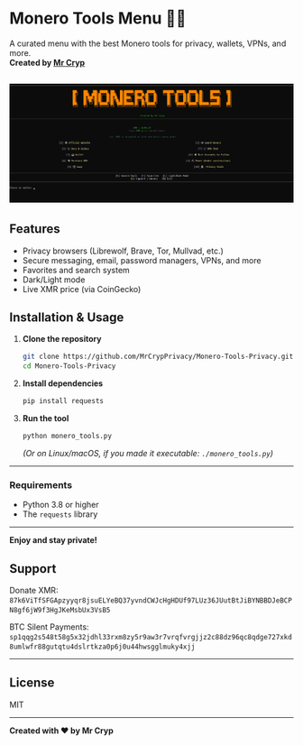 # Monero Tools Menu 🕵️‍♂️

A curated menu with the best Monero tools for privacy, wallets, VPNs, and more.  
**Created by [Mr Cryp](https://x.com/L0rd_t0ken)**

![screenshot](Screenshot.png)
---

## Features

- Privacy browsers (Librewolf, Brave, Tor, Mullvad, etc.)
- Secure messaging, email, password managers, VPNs, and more
- Favorites and search system
- Dark/Light mode
- Live XMR price (via CoinGecko)

## Installation & Usage

1. **Clone the repository**
    ```bash
    git clone https://github.com/MrCrypPrivacy/Monero-Tools-Privacy.git
    cd Monero-Tools-Privacy
    ```

2. **Install dependencies**
    ```bash
    pip install requests
    ```

3. **Run the tool**
    ```bash
    python monero_tools.py
    ```
    *(Or on Linux/macOS, if you made it executable: `./monero_tools.py`)*

---

### Requirements

- Python 3.8 or higher
- The `requests` library

---

**Enjoy and stay private!**

## Support

Donate XMR:  
`87k6ViTfSFGApzyyqr8jsuELYeBQ37yvndCWJcHgHDUf97LUz36JUutBtJiBYNBBDJeBCPN8gf6jW9f3HgJKeMsbUx3VsB5`

BTC Silent Payments:  
`sp1qqg2s548t58g5x32jdhl33rxm8zy5r9aw3r7vrqfvrgjjz2c88dz96qc8qdge727xkd8umlwfr88gutqtu4dslrtkza0p6j0u44hwsgglmuky4xjj`

---

## License

MIT

---
**Created with ❤️ by Mr Cryp**
